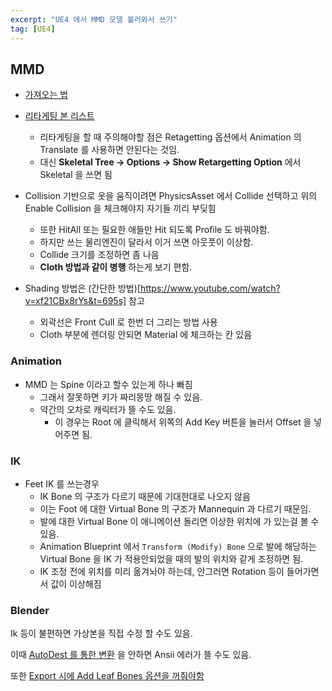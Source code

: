 ```yaml
---
excerpt: "UE4 에서 MMD 모델 불러와서 쓰기"
tag: [UE4]
---
```


## MMD

+ [가져오는 법](https://ballbot.tistory.com/29)

+ [리타게팅 본 리스트](https://titanwolf.org/Network/Articles/Article?AID=66f6e89a-c8ee-42bb-a052-c47bf7d08437)
	+ 리타게팅을 할 때 주의해야할 점은 Retagetting 옵션에서 Animation 의 Translate 를 사용하면 안된다는 것임.
	+ 대신 __Skeletal Tree -> Options -> Show Retargetting Option__ 에서 Skeletal 을 쓰면 됨

+ Collision 기반으로 옷을 움직이려면 PhysicsAsset 에서 Collide 선택하고 위의 Enable Collision 을 체크해야지 자기들 끼리 부딪힘
  + 또한 HitAll 또는 필요한 애들만 Hit 되도록 Profile 도 바꿔야함.
  + 하지만 쓰는 물리엔진이 달라서 이거 쓰면 아웃풋이 이상함.
  + Collide 크기를 조정하면 좀 나음
  + __Cloth 방법과 같이 병행__ 하는게 보기 편함.

+ Shading 방법은 (간단한 방법)[https://www.youtube.com/watch?v=xf21CBx8rYs&t=695s] 참고
	+ 외곽선은 Front Cull 로 한번 더 그리는 방법 사용
	+ Cloth 부분에 렌더링 안되면 Material 에 체크하는 칸 있음

### Animation

+ MMD 는 Spine 이라고 할수 있는게 하나 빠짐
	+ 그래서 잘못하면 키가 짜리몽땅 해질 수 있음.
	+ 약간의 오차로 캐릭터가 뜰 수도 있음.
		+ 이 경우는 Root 에 클릭해서 위쪽의 Add Key 버튼을 눌러서 Offset 을 넣어주면 됨.

### IK

+ Feet IK 를 쓰는경우 
	+ IK Bone 의 구조가 다르기 때문에 기대한대로 나오지 않음
	+ 이는 Foot 에 대한 Virtual Bone 의 구조가 Mannequin 과 다르기 때문임.
	+ 발에 대한 Virtual Bone 이 애니메이션 돌리면 이상한 위치에 가 있는걸 볼 수 있음.
	+ Animation Blueprint 에서 ```Transform (Modify) Bone``` 으로 발에 해당하는 Virtual Bone 을 IK 가 적용안되었을 때의 발의 위치와 같게 조정하면 됨. 
	+ IK 조정 전에 위치를 미리 옮겨놔야 하는데, 안그러면 Rotation 등이 들어가면서 값이 이상해짐

### Blender

Ik 등이 불편하면 가상본을 직접 수정 할 수도 있음. 

이때 [AutoDest 를 통한 변환](https://www.artstation.com/blogs/mattmurch/ZA8l/quickly-fix-blender-ascii-fbx-import-error) 을 안하면 Ansii 에러가 뜰 수도 있음.

또한 [Export 시에 Add Leaf Bones 옵션을 꺼줘야함](https://forums.unrealengine.com/t/blender-to-ue4-problems-with-bones-unreal/29734/2)

